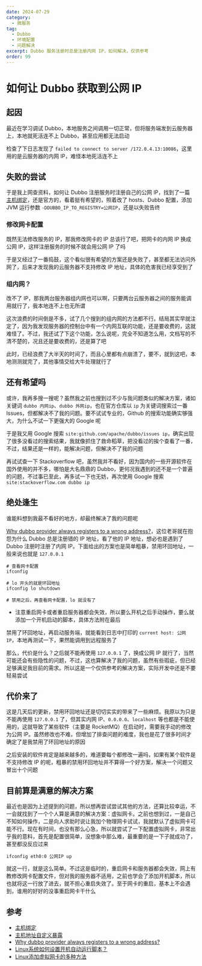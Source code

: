 ```yaml
---
date: 2024-07-29
category:
  - 微服务
tag:
  - Dubbo
  - 环境配置
  - 问题解决
excerpt: Dubbo 服务注册时总是注册内网 IP，如何解决，仅供参考
order: 99
---
```


# 如何让 Dubbo 获取到公网 IP

## 起因

最近在学习调试 Dubbo，本地服务之间调用一切正常，但将服务端发到云服务器上，本地就死活连不上 Dubbo，甚至应用都无法启动

检查了下日志发现了 `failed to connect to server /172.0.4.13:10086`，这里用的是云服务器的内网 IP，难怪本地死活连不上

## 失败的尝试

于是我上网查资料，如何让 Dubbo 注册服务时注册自己的公网 IP，找到了一篇 [主机绑定](https://cn.dubbo.apache.org/zh-cn/docs/advanced/hostname-binding/)，还是官方的，看着挺有希望的，照着改了 hosts、Dubbo 配置，添加 JVM 运行参数 `-DDUBBO_IP_TO_REGISTRY=公网IP`，还是以失败告终

### 修改网卡配置

既然无法修改服务的 IP，那我修改网卡的 IP 总该行了吧，把网卡的内网 IP 换成公网 IP，这样注册服务的时候不就会用公网 IP 了吗

于是又经过了一番捣鼓，这个看似很有希望的方案还是失败了，甚至都无法访问外网了，后来才发现我的云服务器不支持修改 IP 地址，具体的危害我已经享受到了

### 组内网？

改不了 IP，那我两台服务器组内网也可以啊，只要两台云服务器之间的服务能调用就行了，我本地连不上也无所谓

这次浪费的时间倒是不多，试了几个搜到的组内网的方法都不行。结局其实早就注定了，因为我发现服务器的控制台中有一个内网互联的功能，还是要收费的，这就难怪了。不过，我还试了下这个功能，怎么说呢，完全不知道怎么用，文档写的不清不楚的，况且还是要收费的，还是算了吧

此时，已经浪费了大半天的时间了，而且心里都有点崩溃了，要不，就到这吧，本地测测就完了，其他事情交给大牛处理就行了

## 还有希望吗

或许，我再多搜一搜呢？虽然我之前也搜到过不少与我问题类似的解决方案，诸如关键词 `dubbo 内网ip`、`dubbo 外网ip`，也在官方仓库以 `ip` 为关键词搜索过一番 Issues，但都解决不了我的问题。要不试试专业的，Github 的搜索功能确实够强大，为什么不试一下更强大的 Google 呢

于是我又用 Google 搜索 `site:github.com/apache/dubbo/issues ip`，确实出现了很多没看过的搜索结果，我就像抓住了救命稻草，把没看过的挨个查看了一番，不过，结果还是一样的，能解决问题，但解决不了我的问题

再试试查一下 Stackoverflow 吧，虽然我并不看好，因为国内的一些开源软件在国外使用的并不多，哪怕是大名鼎鼎的 Dubbo，更何况我遇到的还不是一个普遍的问题，不过事已至此，再多试一下也无妨，再次使用 Google 搜索 `site:stackoverflow.com dubbo ip`

## 绝处逢生

谁能料想到我最不看好的地方，却最终解决了我的问题呢

[Why dubbo provider always registers to a wrong address?](https://stackoverflow.com/questions/56153450/why-dubbo-provider-always-registers-to-a-wrong-address)，这位老哥就在抱怨为什么 Dubbo 总是注册错的 IP 地址，看了他的 IP 地址，想必也是遇到了 Dubbo 注册时注册了内网 IP。下面给出的方案也是简单粗暴，禁用环回地址，一般来说也就是 `127.0.0.1`

```shell
# 查看网卡配置
ifconfig

# lo 开头的就是环回地址
ifconfig lo shutdown

# 禁用之后，再查看网卡配置，lo 就没有了
```

- 注意重启网卡或者重启服务器都会失效，所以要么开机之后手动操作，要么就添加一个开机启动的脚本，具体方法附在最后

禁用了环回地址，再启动服务端，就能看到日志中打印的 `current host: 公网IP`，本地再测试一下，果然能调用到远程服务了

那么，代价是什么？之后就不能再使用 `127.0.0.1` 了，换成公网 IP 就行了，当然可能还会有些隐性的问题，不过，这也算解决了我的问题，虽然有些瑕疵，但已经足够满足我目前的需求。所以这是一个仅供参考的解决方案，实际开发中还是不要轻易尝试

## 代价来了

这是几天后的更新，禁用环回地址还是切切实实的带来了一些麻烦。我原以为只是不能再使用 `127.0.0.1` 了，但其实内网 IP、`0.0.0.0`、`localhost` 等也都是不能使用的，这就导致了某些软件（主要是 RocketMQ）在启动时，需要我手动的修改为公网 IP。虽然修改也不难，但增加了排查问题的难度，我也是花了很多时间才确定了是我禁用了环回地址的原因

之后安装的软件肯定是越来越多的，难道要每个都修改一遍吗，如果有某个软件是不支持修改 IP 的呢，粗暴的禁用环回地址并不算得一个好方案，解决一个问题又冒出十个问题

## 目前算是满意的解决方案

最近也是因为上述提到的问题，所以想再尝试尝试其他的方法，还算比较幸运，不一会就找到了一个个人算是满意的解决方案：虚拟网卡。之前也想到过，一是自己不知如何操作，二是向人求助时说让我加个物理网卡试试，我就默认了虚拟网卡可能不行。现在有时间，也没有那么心急，所以就尝试了一下配置虚拟网卡，非常出乎我的意料，首先是配置很简单，没想象中那么难，最重要的是一下子就成功了，甚至都没反应过来

```shell
ifconfig eth0:0 公网IP up
```

就这一行，就是这么简单。不过这是临时的，重启网卡和服务器都会失效，网上有教修改网卡配置文件，但对我的服务器不适用，之前也学会了添加开机脚本，所以也就将这一行放了进去，就不担心重启失效了。至于网卡的重启，基本上不会遇到，谁用的好好的没事重启网卡干什么

## 参考

- [主机绑定](https://cn.dubbo.apache.org/zh-cn/docs/advanced/hostname-binding/)
- [主机地址自定义暴露](https://cn.dubbo.apache.org/zh-cn/overview/mannual/java-sdk/advanced-features-and-usage/others/set-host/)
- [Why dubbo provider always registers to a wrong address?](https://stackoverflow.com/questions/56153450/why-dubbo-provider-always-registers-to-a-wrong-address)
- [Linux系统如何设置开机自动运行脚本？](https://www.cnblogs.com/yychuyu/p/13095732.html)
- [Linux添加虚拟网卡的多种方法](https://www.cnblogs.com/navysummer/p/10870307.html)
